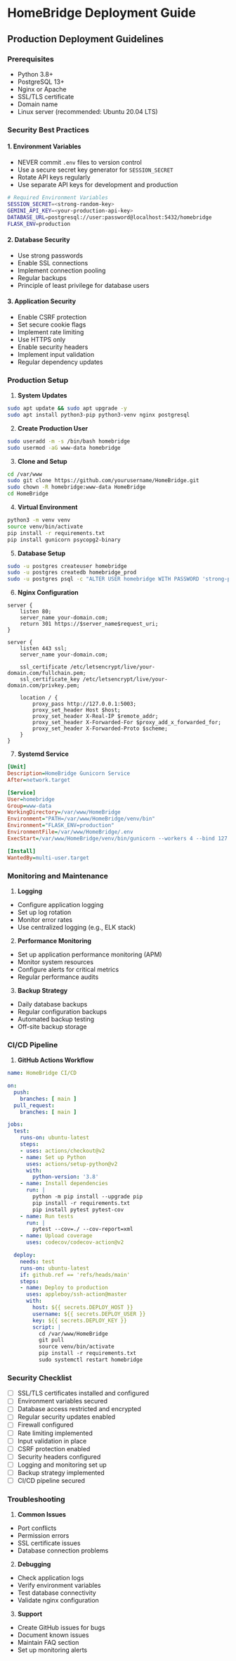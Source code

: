 # HomeBridge Deployment Guide

## Production Deployment Guidelines

### Prerequisites
- Python 3.8+
- PostgreSQL 13+
- Nginx or Apache
- SSL/TLS certificate
- Domain name
- Linux server (recommended: Ubuntu 20.04 LTS)

### Security Best Practices

#### 1. Environment Variables
- NEVER commit `.env` files to version control
- Use a secure secret key generator for `SESSION_SECRET`
- Rotate API keys regularly
- Use separate API keys for development and production

```bash
# Required Environment Variables
SESSION_SECRET=<strong-random-key>
GEMINI_API_KEY=<your-production-api-key>
DATABASE_URL=postgresql://user:password@localhost:5432/homebridge
FLASK_ENV=production
```

#### 2. Database Security
- Use strong passwords
- Enable SSL connections
- Implement connection pooling
- Regular backups
- Principle of least privilege for database users

#### 3. Application Security
- Enable CSRF protection
- Set secure cookie flags
- Implement rate limiting
- Use HTTPS only
- Enable security headers
- Implement input validation
- Regular dependency updates

### Production Setup

1. **System Updates**
```bash
sudo apt update && sudo apt upgrade -y
sudo apt install python3-pip python3-venv nginx postgresql
```

2. **Create Production User**
```bash
sudo useradd -m -s /bin/bash homebridge
sudo usermod -aG www-data homebridge
```

3. **Clone and Setup**
```bash
cd /var/www
sudo git clone https://github.com/yourusername/HomeBridge.git
sudo chown -R homebridge:www-data HomeBridge
cd HomeBridge
```

4. **Virtual Environment**
```bash
python3 -m venv venv
source venv/bin/activate
pip install -r requirements.txt
pip install gunicorn psycopg2-binary
```

5. **Database Setup**
```bash
sudo -u postgres createuser homebridge
sudo -u postgres createdb homebridge_prod
sudo -u postgres psql -c "ALTER USER homebridge WITH PASSWORD 'strong-password';"
```

6. **Nginx Configuration**
```nginx
server {
    listen 80;
    server_name your-domain.com;
    return 301 https://$server_name$request_uri;
}

server {
    listen 443 ssl;
    server_name your-domain.com;

    ssl_certificate /etc/letsencrypt/live/your-domain.com/fullchain.pem;
    ssl_certificate_key /etc/letsencrypt/live/your-domain.com/privkey.pem;

    location / {
        proxy_pass http://127.0.0.1:5003;
        proxy_set_header Host $host;
        proxy_set_header X-Real-IP $remote_addr;
        proxy_set_header X-Forwarded-For $proxy_add_x_forwarded_for;
        proxy_set_header X-Forwarded-Proto $scheme;
    }
}
```

7. **Systemd Service**
```ini
[Unit]
Description=HomeBridge Gunicorn Service
After=network.target

[Service]
User=homebridge
Group=www-data
WorkingDirectory=/var/www/HomeBridge
Environment="PATH=/var/www/HomeBridge/venv/bin"
Environment="FLASK_ENV=production"
EnvironmentFile=/var/www/HomeBridge/.env
ExecStart=/var/www/HomeBridge/venv/bin/gunicorn --workers 4 --bind 127.0.0.1:5003 app:app

[Install]
WantedBy=multi-user.target
```

### Monitoring and Maintenance

1. **Logging**
- Configure application logging
- Set up log rotation
- Monitor error rates
- Use centralized logging (e.g., ELK stack)

2. **Performance Monitoring**
- Set up application performance monitoring (APM)
- Monitor system resources
- Configure alerts for critical metrics
- Regular performance audits

3. **Backup Strategy**
- Daily database backups
- Regular configuration backups
- Automated backup testing
- Off-site backup storage

### CI/CD Pipeline

1. **GitHub Actions Workflow**
```yaml
name: HomeBridge CI/CD

on:
  push:
    branches: [ main ]
  pull_request:
    branches: [ main ]

jobs:
  test:
    runs-on: ubuntu-latest
    steps:
    - uses: actions/checkout@v2
    - name: Set up Python
      uses: actions/setup-python@v2
      with:
        python-version: '3.8'
    - name: Install dependencies
      run: |
        python -m pip install --upgrade pip
        pip install -r requirements.txt
        pip install pytest pytest-cov
    - name: Run tests
      run: |
        pytest --cov=./ --cov-report=xml
    - name: Upload coverage
      uses: codecov/codecov-action@v2

  deploy:
    needs: test
    runs-on: ubuntu-latest
    if: github.ref == 'refs/heads/main'
    steps:
    - name: Deploy to production
      uses: appleboy/ssh-action@master
      with:
        host: ${{ secrets.DEPLOY_HOST }}
        username: ${{ secrets.DEPLOY_USER }}
        key: ${{ secrets.DEPLOY_KEY }}
        script: |
          cd /var/www/HomeBridge
          git pull
          source venv/bin/activate
          pip install -r requirements.txt
          sudo systemctl restart homebridge
```

### Security Checklist

- [ ] SSL/TLS certificates installed and configured
- [ ] Environment variables secured
- [ ] Database access restricted and encrypted
- [ ] Regular security updates enabled
- [ ] Firewall configured
- [ ] Rate limiting implemented
- [ ] Input validation in place
- [ ] CSRF protection enabled
- [ ] Security headers configured
- [ ] Logging and monitoring set up
- [ ] Backup strategy implemented
- [ ] CI/CD pipeline secured

### Troubleshooting

1. **Common Issues**
- Port conflicts
- Permission errors
- SSL certificate issues
- Database connection problems

2. **Debugging**
- Check application logs
- Verify environment variables
- Test database connectivity
- Validate nginx configuration

3. **Support**
- Create GitHub issues for bugs
- Document known issues
- Maintain FAQ section
- Set up monitoring alerts 